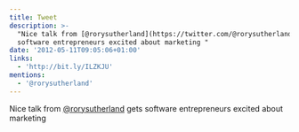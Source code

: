 ```yaml
---
title: Tweet
description: >-
  "Nice talk from [@rorysutherland](https://twitter.com/@rorysutherland)  gets
  software entrepreneurs excited about marketing "
date: '2012-05-11T09:05:06+01:00'
links:
  - 'http://bit.ly/ILZKJU'
mentions:
  - '@rorysutherland'
---
```

Nice talk from [@rorysutherland](https://twitter.com/@rorysutherland)  gets software entrepreneurs excited about marketing 
